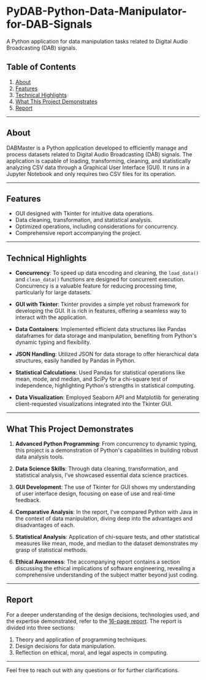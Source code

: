 # PyDAB-Python-Data-Manipulator-for-DAB-Signals
A Python application for data manipulation tasks related to Digital Audio Broadcasting (DAB) signals.


## Table of Contents
1. [About](#about)
2. [Features](#features)
3. [Technical Highlights](#technical-highlights)
4. [What This Project Demonstrates](#what-this-project-demonstrates)
5. [Report](#report)

---

## About

DABMaster is a Python application developed to efficiently manage and process datasets related to Digital Audio Broadcasting (DAB) signals. The application is capable of loading, transforming, cleaning, and statistically analyzing CSV data through a Graphical User Interface (GUI). It runs in a Jupyter Notebook and only requires two CSV files for its operation.

---

## Features

- GUI designed with Tkinter for intuitive data operations.
- Data cleaning, transformation, and statistical analysis.
- Optimized operations, including considerations for concurrency.
- Comprehensive report accompanying the project.

---

## Technical Highlights

- **Concurrency**: To speed up data encoding and cleaning, the `load_data()` and `clean_data()` functions are designed for concurrent execution. Concurrency is a valuable feature for reducing processing time, particularly for large datasets.
  
- **GUI with Tkinter**: Tkinter provides a simple yet robust framework for developing the GUI. It is rich in features, offering a seamless way to interact with the application.

- **Data Containers**: Implemented efficient data structures like Pandas dataframes for data storage and manipulation, benefiting from Python's dynamic typing and flexibility.

- **JSON Handling**: Utilized JSON for data storage to offer hierarchical data structures, easily handled by Pandas in Python.

- **Statistical Calculations**: Used Pandas for statistical operations like mean, mode, and median, and SciPy for a chi-square test of independence, highlighting Python's strengths in statistical computing.

- **Data Visualization**: Employed Seaborn API and Matplotlib for generating client-requested visualizations integrated into the Tkinter GUI.

---

## What This Project Demonstrates

1. **Advanced Python Programming**: From concurrency to dynamic typing, this project is a demonstration of Python's capabilities in building robust data analysis tools.

2. **Data Science Skills**: Through data cleaning, transformation, and statistical analysis, I've showcased essential data science practices.

3. **GUI Development**: The use of Tkinter for GUI shows my understanding of user interface design, focusing on ease of use and real-time feedback.

4. **Comparative Analysis**: In the report, I've compared Python with Java in the context of data manipulation, diving deep into the advantages and disadvantages of each.

5. **Statistical Analysis**: Application of chi-square tests, and other statistical measures like mean, mode, and median to the dataset demonstrates my grasp of statistical methods.

6. **Ethical Awareness**: The accompanying report contains a section discussing the ethical implications of software engineering, revealing a comprehensive understanding of the subject matter beyond just coding.

---

## Report

For a deeper understanding of the design decisions, technologies used, and the expertise demonstrated, refer to the [16-page report](link_to_report.pdf). The report is divided into three sections:

1. Theory and application of programming techniques.
2. Design decisions for data manipulation.
3. Reflection on ethical, moral, and legal aspects in computing.

---

Feel free to reach out with any questions or for further clarifications.
